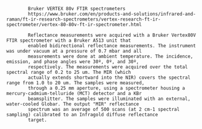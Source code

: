 
            Bruker VERTEX 80v FTIR spectrometers  
            https://www.bruker.com/en/products-and-solutions/infrared-and-raman/ft-ir-research-spectrometers/vertex-research-ft-ir-spectrometer/vertex-80-80v-ft-ir-spectrometer.html
            
            Reflectance measurements were acquired with a Bruker Vertex80V FTIR spectrometer with a Bruker A513 unit that 
            enabled bidirectional reflectance measurements. The instrument was under vacuum at a pressure of 0.7 mbar and all 
            measurements were done at ambient temperature. The incidence, emission, and phase angles were 30º, 0º, and 30º, 
            respectively. The measurements were acquired over the total spectral range of 0.2 to 25 um. The MIR (which 
            actually extends shortward into the NIR) covers the spectral range from 1.0 to 20 um. The samples were measured, 
            through a 0.25 mm aperture, using a spectrometer housing a mercury-cadmium-telluride (MCT) detector and a KBr 
            beamsplitter. The samples were illuminated with an external, water-cooled Globar. The output "MIR" reflectance 
            spectrum was an average of 500 scans (at 2 cm-1 spectral sampling) calibrated to an Infragold diffuse reflectance 
            target.           
        